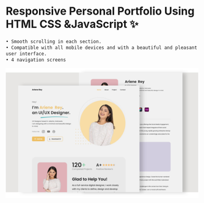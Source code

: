 # Responsive Personal Portfolio Using HTML CSS &JavaScript ✨

```
• Smooth scrolling in each section. 
• Compatible with all mobile devices and with a beautiful and pleasant user interface.
• 4 navigation screens
```

![alt text](assets/img/preview.png)
